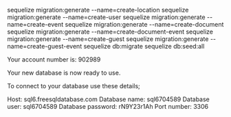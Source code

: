 sequelize migration:generate --name=create-location
sequelize migration:generate --name=create-user
sequelize migration:generate --name=create-event
sequelize migration:generate --name=create-document
sequelize migration:generate --name=create-document-event
sequelize migration:generate --name=create-guest
sequelize migration:generate --name=create-guest-event
sequelize db:migrate
sequelize db:seed:all

Your account number is: 902989

Your new database is now ready to use.

To connect to your database use these details;

Host: sql6.freesqldatabase.com
Database name: sql6704589
Database user: sql6704589
Database password: rN9Y23r1Ah
Port number: 3306
